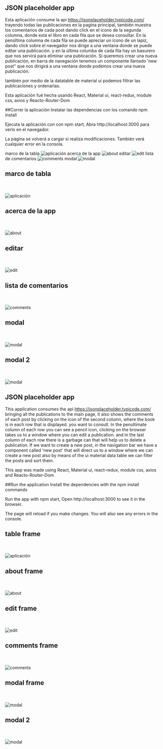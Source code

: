 <h2>JSON placeholder app</h2>

Esta aplicación consume la api https://jsonplaceholder.typicode.com/ trayendo todas las publicaciones en la pagína principal, también muestra los comentarios de cada post dando click en el ícono de la segunda columna, donde está el libro en cada fila que se desea consultar.
En la penúltima columna de cada fila se puede apreciar un ícono de un lapiz, dando click sobre el navegador nos dirige a una ventana donde se puede editar una publicación.
y en la última columba de cada fila hay un basurero que nos servirá para eliminar una publicación.
Si queremos crear una nueva publicación, en  barra de navegación tenemos un componente llamado 'new post" que nos dirigirá a una ventana donde podemos crear una nueva publicación.

también por medio de la datatable de material ui podemos filtrar las publicaciones y ordenarlas.

Esta aplicación fué hecha usando React, Material ui, react-redux, module css, axios y Reacto-Router-Dom

##Correr la aplicación
Instalar las dependencias con los comando npm install

Ejecuta la aplicación con con npm start, 
Abra http://localhost:3000 para verlo en el navegador.

La página se volverá a cargar si realiza modificaciones.
También verá cualquier error en la consola.

marco de la tabla
<img src="https://i.ibb.co/0YSCG3C/Captura-desde-2022-07-31-20-23-21.png" alt="aplicación" />
acerca de la app
<img src="https://i.ibb.co/NYqLm8d/Sin-t-tulo3.png" alt= "about"/>
editar
<img src="https://i.ibb.co/p234zGq/Sin-t-tulo2.png" alt="edit" />
lista de comentarios
<img src="https://i.ibb.co/ncTkC97/Sin-t-tulo.png" alt="comments" />
modal 
<img src="https://i.ibb.co/sK7fxJt/Sin-t-tulo4.png" alt="modal" />


<h2>marco de tabla</h2></br> </br>
<img src=https://i.ibb.co/cTJBvqD/tabla.png" alt="aplicación" />
<h2>acerca de la app</h2></br> </br>
<img src="https://i.ibb.co/NYqLm8d/Sin-t-tulo3.png" alt= "about"/>
<h2>editar</h2></br> </br>
<img src="https://i.ibb.co/Wvt5FJY/edit-panel.png" alt="edit" />
<h2>lista de comentarios</h2></br> </br>
<img src="https://i.ibb.co/M9w7HZw/comments.png" alt="comments" />
<h2>modal </h2></br> </br>
<img src="https://i.ibb.co/M9Ht6V8/model.png" alt="modal" />
<h2>modal 2</h2></br> </br>
<img src="https://i.ibb.co/8s2nFgn/otromodel.png" alt="modal" />


<h2>JSON placeholder app</h2>

This application consumes the api https://jsonplaceholder.typicode.com/ bringing all the publications to the main page, it also shows the comments of each post by clicking on the icon of the second column, where the book is in each row that is displayed. you want to consult.
In the penultimate column of each row you can see a pencil icon, clicking on the browser takes us to a window where you can edit a publication.
and in the last column of each row there is a garbage can that will help us to delete a publication.
If we want to create a new post, in the navigation bar we have a component called 'new post' that will direct us to a window where we can create a new post
also by means of the ui material data table we can filter the posts and sort them.

This app was made using React, Material ui, react-redux, module css, axios and Reacto-Router-Dom

##Run the application
Install the dependencies with the npm install commands

Run the app with npm start,
Open http://localhost:3000 to see it in the browser.

The page will reload if you make changes.
You will also see any errors in the console.


<h2>table frame</h2>
</br> </br>
<img src=https://i.ibb.co/cTJBvqD/tabla.png" alt="aplicación" />
<h2>about frame</h2></br> </br>
<img src="https://i.ibb.co/NYqLm8d/Sin-t-tulo3.png" alt= "about"/>
<h2>edit frame</h2></br> </br>
<img src="https://i.ibb.co/Wvt5FJY/edit-panel.png" alt="edit" />
<h2>comments frame</h2></br> </br>
<img src="https://i.ibb.co/M9w7HZw/comments.png" alt="comments" />
<h2>modal frame</h2></br> </br>
<img src="https://i.ibb.co/M9Ht6V8/model.png" alt="modal" />
<h2>modal 2</h2></br> </br>
<img src="https://i.ibb.co/8s2nFgn/otromodel.png" alt="modal" />
